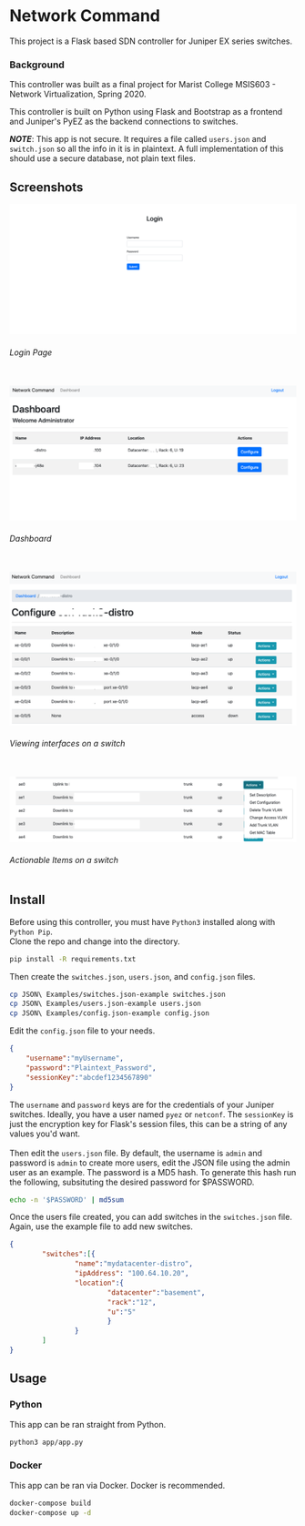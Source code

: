 # Network Command
This project is a Flask based SDN controller for Juniper EX series switches.


### Background
This controller was built as a final project for Marist College MSIS603 - Network Virtualization, Spring 2020.

This controller is built on Python using Flask and Bootstrap as a frontend and Juniper's PyEZ as the backend connections to switches.

***NOTE***: This app is not secure. It requires a file called `users.json` and `switch.json` so all the info in it is in plaintext. A full implementation of this should use a secure database, not plain text files.

## Screenshots
![Login Screen](Images/login.png)
###### Login Page<br><br>
![Dashboard](Images/Dashboard.png)
###### Dashboard<br><br>
![Switch Interfaces](Images/switch-interfaces.png)
###### Viewing interfaces on a switch<br><br>
![Actionable Items](Images/Actionable-items.png)
###### Actionable Items on a switch<br><br>

## Install
Before using this controller, you must have `Python3` installed along with `Python Pip`.<br>
Clone the repo and change into the directory.
```bash
pip install -R requirements.txt
```
Then create the `switches.json`, `users.json`, and `config.json` files.
```bash
cp JSON\ Examples/switches.json-example switches.json
cp JSON\ Examples/users.json-example users.json
cp JSON\ Examples/config.json-example config.json
```
Edit the `config.json` file to your needs.
```json
{
    "username":"myUsername",
    "password":"Plaintext_Password",
    "sessionKey":"abcdef1234567890"
}
```
The `username` and `password` keys are for the credentials of your Juniper switches. Ideally, you have a user named `pyez` or `netconf`. The `sessionKey` is just the encryption key for Flask's session files, this can be a string of any values you'd want.<br>
<br>
Then edit the `users.json` file. By default, the username is `admin` and password is `admin` to create more users, edit the JSON file using the admin user as an example. The password is a MD5 hash. To generate this hash run the following, subsituting the desired password for $PASSWORD.
```bash
echo -n '$PASSWORD' | md5sum
```

Once the users file created, you can add switches in the `switches.json` file. Again, use the example file to add new switches.
```json
{
        "switches":[{
                "name":"mydatacenter-distro",
                "ipAddress": "100.64.10.20",
                "location":{
                        "datacenter":"basement",
                        "rack":"12",
                        "u":"5"
                        }
                }
        ]       
}
```


## Usage
### Python
This app can be ran straight from Python.
```bash
python3 app/app.py
```

### Docker
This app can be ran via Docker. Docker is recommended.
```bash
docker-compose build
docker-compose up -d
```
